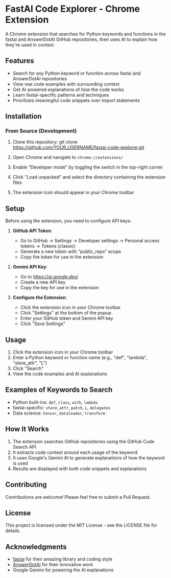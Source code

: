 # FastAI Code Explorer - Chrome Extension

A Chrome extension that searches for Python keywords and functions in the fastai and AnswerDotAI GitHub repositories, then uses AI to explain how they're used in context.

## Features

- Search for any Python keyword or function across fastai and AnswerDotAI repositories
- View real code examples with surrounding context
- Get AI-powered explanations of how the code works
- Learn fastai-specific patterns and techniques
- Prioritizes meaningful code snippets over import statements

## Installation

### From Source (Development)

1. Clone this repository:
git clone https://github.com/YOUR_USERNAME/fastai-code-explorer.git

2. Open Chrome and navigate to `chrome://extensions/`

3. Enable "Developer mode" by toggling the switch in the top-right corner

4. Click "Load unpacked" and select the directory containing the extension files

5. The extension icon should appear in your Chrome toolbar

## Setup

Before using the extension, you need to configure API keys:

1. **GitHub API Token**:
   - Go to GitHub → Settings → Developer settings → Personal access tokens → Tokens (classic)
   - Generate a new token with "public_repo" scope
   - Copy the token for use in the extension

2. **Gemini API Key**:
   - Go to https://ai.google.dev/
   - Create a new API key
   - Copy the key for use in the extension

3. **Configure the Extension**:
   - Click the extension icon in your Chrome toolbar
   - Click "Settings" at the bottom of the popup
   - Enter your GitHub token and Gemini API key
   - Click "Save Settings"

## Usage

1. Click the extension icon in your Chrome toolbar
2. Enter a Python keyword or function name (e.g., "def", "lambda", "store_attr", "L")
3. Click "Search"
4. View the code examples and AI explanations

## Examples of Keywords to Search

- Python built-ins: `def`, `class`, `with`, `lambda`
- fastai-specific: `store_attr`, `patch`, `L`, `delegates`
- Data science: `tensor`, `dataloader`, `transform`

## How It Works

1. The extension searches GitHub repositories using the GitHub Code Search API
2. It extracts code context around each usage of the keyword
3. It uses Google's Gemini AI to generate explanations of how the keyword is used
4. Results are displayed with both code snippets and explanations

## Contributing

Contributions are welcome! Please feel free to submit a Pull Request.

## License

This project is licensed under the MIT License - see the LICENSE file for details.

## Acknowledgments

- [fastai](https://github.com/fastai) for their amazing library and coding style
- [AnswerDotAI](https://github.com/AnswerDotAI) for their innovative work
- Google Gemini for powering the AI explanations
